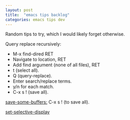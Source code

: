 ```yaml
---
layout: post
title:  "emacs tips backlog"
categories: emacs tips dev
---
```


Random tips to try, which I would likely forget otherwise.

Query replace recursively:

* M-x find-dired RET
* Navigate to location, RET
* Add find argument (none of all files), RET
* t (select all).
* Q (query-replace).
* Enter search/replace terms.
* y/n for each match.
* C-x s ! (save all).

[save-some-buffers:](http://www.gnu.org/software/emacs/manual/html_node/emacs/Save-Commands.html) C-x s ! (to save all).

[set-selective-display](http://www.gnu.org/software/emacs/manual/html_node/emacs/Selective-Display.html)

